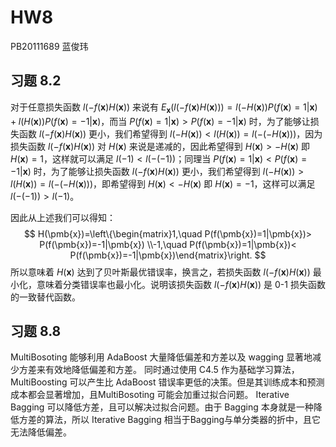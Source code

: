 # HW8

PB20111689 蓝俊玮

## 习题 8.2

对于任意损失函数 $l(-f(\pmb{x})H(\pmb{x}))$ 来说有 $E_{\pmb{x}}(l(-f(\pmb{x})H(\pmb{x})))=l(-H(\pmb{x}))P(f(\pmb{x})=1|\pmb{x})+l(H(\pmb{x}))P(f(\pmb{x})=-1|\pmb{x})$，而当 $P(f(\pmb{x})=1|\pmb{x})> P(f(\pmb{x})=-1|\pmb{x})$ 时，为了能够让损失函数 $l(-f(\pmb{x})H(\pmb{x}))$ 更小，我们希望得到 $l(-H(\pmb{x}))< l(H(\pmb{x}))=l(-(-H(\pmb{x})))$，因为损失函数 $l(-f(\pmb{x})H(\pmb{x}))$ 对 $H(\pmb{x})$ 来说是递减的，因此希望得到 $H(\pmb{x})>-H(\pmb{x})$ 即 $H(\pmb{x})=1$，这样就可以满足 $l(-1)<l(-(-1))$；同理当 $P(f(\pmb{x})=1|\pmb{x})<P(f(\pmb{x})=-1|\pmb{x})$ 时，为了能够让损失函数 $l(-f(\pmb{x})H(\pmb{x}))$ 更小，我们希望得到 $l(-H(\pmb{x}))> l(H(\pmb{x}))=l(-(-H(\pmb{x})))$，即希望得到 $H(\pmb{x})<-H(\pmb{x})$ 即 $H(\pmb{x})=-1$，这样可以满足 $l(-(-1))>l(-1)$。

因此从上述我们可以得知：
$$
H(\pmb{x})=\left\{\begin{matrix}1,\quad P(f(\pmb{x})=1|\pmb{x})> P(f(\pmb{x})=-1|\pmb{x})
\\-1,\quad P(f(\pmb{x})=1|\pmb{x})< P(f(\pmb{x})=-1|\pmb{x})\end{matrix}\right.
$$
所以意味着 $H(\pmb{x})$ 达到了贝叶斯最优错误率，换言之，若损失函数 $l(-f(\pmb{x})H(\pmb{x}))$ 最小化，意味着分类错误率也最小化。说明该损失函数 $l(-f(\pmb{x})H(\pmb{x}))$ 是 0-1 损失函数的一致替代函数。

## 习题 8.8

MultiBosoting 能够利用 AdaBoost 大量降低偏差和方差以及 wagging 显著地减少方差来有效地降低偏差和方差。 同时通过使用 C4.5 作为基础学习算法，MultiBoosting 可以产生比 AdaBoost 错误率更低的决策。但是其训练成本和预测成本都会显著增加，且MultiBosoting 可能会加重过拟合问题。
Iterative Bagging 可以降低方差，且可以解决过拟合问题。由于 Bagging 本身就是一种降低方差的算法，所以 Iterative Bagging 相当于Bagging与单分类器的折中，且它无法降低偏差。
